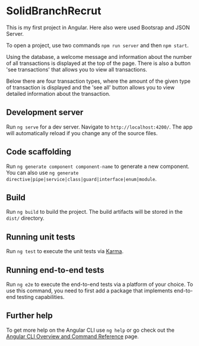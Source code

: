 # SolidBranchRecrut

This is my first project in Angular. Here also were used Bootsrap and JSON Server.

To open a project, use two commands `npm run server` and then `npm start`.

Using the database, a welcome message and information about the number of all transactions is displayed at the top of the page. There is also a button 'see transactions' that allows you to view all transactions.

Below there are four transaction types, where the amount of the given type of transaction is displayed and the 'see all' button allows you to view detailed information about the transaction.

## Development server

Run `ng serve` for a dev server. Navigate to `http://localhost:4200/`. The app will automatically reload if you change any of the source files.

## Code scaffolding

Run `ng generate component component-name` to generate a new component. You can also use `ng generate directive|pipe|service|class|guard|interface|enum|module`.

## Build

Run `ng build` to build the project. The build artifacts will be stored in the `dist/` directory.

## Running unit tests

Run `ng test` to execute the unit tests via [Karma](https://karma-runner.github.io).

## Running end-to-end tests

Run `ng e2e` to execute the end-to-end tests via a platform of your choice. To use this command, you need to first add a package that implements end-to-end testing capabilities.

## Further help

To get more help on the Angular CLI use `ng help` or go check out the [Angular CLI Overview and Command Reference](https://angular.io/cli) page.
